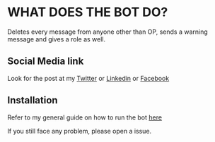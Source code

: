 # WHAT DOES THE BOT DO?

Deletes every message from anyone other than OP, sends a warning message and gives a role as well.

## Social Media link

Look for the post at my [Twitter](https://twitter.com/bilal_the_dev/status/1768520539155427707) or [Linkedin](https://www.linkedin.com/feed/update/urn:li:share:7174285804301651968/)
or [Facebook](https://www.facebook.com/permalink.php?story_fbid=pfbid02mXhoPTEx5YKmfP7Rzrnc2UbN12bufduivhfZSwm3Bp2A68gN3fKsDDpanCw3hL3Ul&id=61556182875591&__cft__[0]=AZXUVu8H3vFm8-mKrqog67-gftIXT58S3ewE0NZ0to1UuNNz7gmxc26Af8y_IaQYQVcxkORN1NFp0tRndFczCW55M7hv7gp5YWWIJKX9OZK_Ww&__tn__=%2CO%2CP-R)

## Installation

Refer to my general guide on how to run the bot [here](https://github.com/bilal-the-dev/How-to-run-my-discord-bots)

If you still face any problem, please open a issue.
